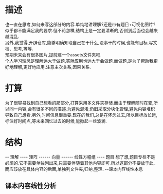 # 描述
也一直在思考,如何来写这部分的内容.单纯地讲理解?还是带有题目+可视化图片?似乎都不能满足我的要求.但不论怎样,结构上是一定要清晰的,否则到后面也会越来越混乱.<br>另外,我觉得,开辟仓库,能够明确知晓自己在干什么,没事干的时候,也能有目标,写文档、思考,等等.<br>预期未来会有很多图片,提前建一个assets文件夹吧.<br>个人学习理念是理解远大于做题,实际应用也远大于会做题.而做题,是为了帮助我更好地理解,更好地应用.注意主次关系,因果关系.
# 打算
为了很容易找到自己想看的那部分,打算采用多文件夹存储.而由于理解随时在变,所以同一内容,会有很多不同的描述.为避免混淆,仍旧采取分块化管理,避免内容堆积导致自己想看.另外,时间信息很重要.现在的我们,总是在怀念过去,所以目标放长远,标注好时间点,等未来回忆过去的时候,能掀起一丝波澜.
# 结构
-- 理解
---- 矩阵
------ 向量
------ 线性方程组
---- 题目
想了想,题目专栏不是必须的.它不需要单独列出来,只需要伴随着其他内容即可.所以这部分不要放于此,而应该放在具体内容的后面,单独列文件夹,归纳,整理.
--课本内容线性本息
## 课本内容线性分析
